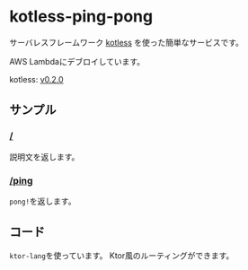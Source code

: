 # kotless-ping-pong

サーバレスフレームワーク [kotless](https://github.com/JetBrains/kotless) を使った簡単なサービスです。

AWS Lambdaにデブロイしています。

kotless: [v0.2.0](https://github.com/JetBrains/kotless/releases/tag/0.2.0)

## サンプル

### [/](https://pvorwg8jr7.execute-api.ap-northeast-1.amazonaws.com/1)
説明文を返します。
### [/ping](https://pvorwg8jr7.execute-api.ap-northeast-1.amazonaws.com/1/ping)
`pong!`を返します。

## コード

`ktor-lang`を使っています。
Ktor風のルーティングができます。